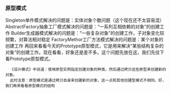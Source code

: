 ### 原型模式
Singleton单件模式解决的问题是：实体对象个数问题（这个现在还不太容易混）
AbstractFactory抽象工厂模式解决的问题是：“一系列互相依赖的对象”的创建工作
Builder生成器模式解决的问题是：“一些复杂对象”的创建工作，子对象变化较频繁，对算法相对稳定
FactoryMethor工厂方法模式解决的问题是：某个对象的创建工作
再回来看看今天的Prototype原型模式，它是用来解决“某些结构复杂的对象”的创建工作。现在看看，好象还是差不多。这个问题先放在这，我们先往下看Prototype原型模式。


      《设计模式》中说道：使用原型实例指定创建对象的种类，然后通过拷贝这些原型来创建新的对象。
      此时注意：原型模式是通过拷贝自身来创建新的对象，这一点和其他创建型模式不相同。好，我们再来看看原型模式的结构